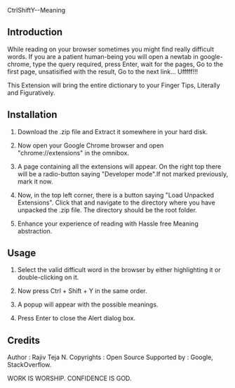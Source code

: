 

CtrlShiftY--Meaning

Introduction 
----------------------------
While reading on your browser sometimes you might find really difficult words. If you are a patient human-being you will open a newtab in google-chrome, type the query required, press Enter, wait for the pages, Go to the first page, unsatisified with the result, Go to the next link... Ufffff!!! 

This Extension will bring the entire dictionary to your Finger Tips, Literally and Figuratively. 

Installation 
----------------------------
1. Download the .zip file and Extract it somewhere in your hard disk. 

2. Now open your Google Chrome browser and open "chrome://extensions" in the omnibox. 

3. A page containing all the extensions will appear. On the right top there will be a radio-button saying "Developer mode".If not marked previously, mark it now. 

4. Now, in the top left corner, there is a button saying "Load Unpacked Extensions". Click that and navigate to the directory where you have unpacked the .zip file. The directory should be the root folder. 

5. Enhance your experience of reading with Hassle free Meaning abstraction. 


Usage 
----------------------------
1. Select the valid difficult word in the browser by either highlighting it or double-clicking on it. 

2. Now press Ctrl + Shift + Y in the same order. 

3. A popup will appear with the possible meanings. 

4. Press Enter to close the Alert dialog box. 

Credits 
----------------------------
Author : Rajiv Teja N. 
Copyrights : Open Source
Supported by : Google, StackOverflow. 



WORK IS WORSHIP. CONFIDENCE IS GOD. 
